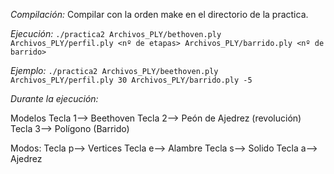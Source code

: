 *Compilación:*
Compilar con la orden make en el directorio de la practica.

*Ejecución:*
`./practica2 Archivos_PLY/bethoven.ply Archivos_PLY/perfil.ply <nº de etapas> Archivos_PLY/barrido.ply <nº de barrido>`

*Ejemplo:*
`./practica2 Archivos_PLY/beethoven.ply Archivos_PLY/perfil.ply 30 Archivos_PLY/barrido.ply -5`


*Durante la ejecución:*

Modelos
Tecla 1--> Beethoven
Tecla 2--> Peón de Ajedrez (revolución)
Tecla 3--> Polígono (Barrido)

Modos:
Tecla p--> Vertices
Tecla e--> Alambre
Tecla s--> Solido
Tecla a--> Ajedrez
